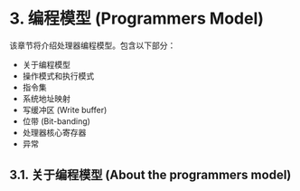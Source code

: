 # 3. 编程模型 (Programmers Model)

该章节将介绍处理器编程模型。包含以下部分：

- 关于编程模型
- 操作模式和执行模式
- 指令集
- 系统地址映射
- 写缓冲区 (Write buffer)
- 位带 (Bit-banding)
- 处理器核心寄存器
- 异常



## 3.1. 关于编程模型 (About the programmers model)

